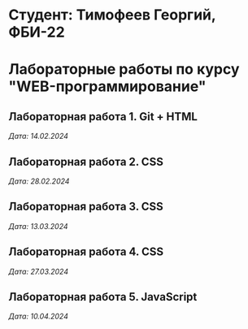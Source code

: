 # Студент: Тимофеев Георгий, ФБИ-22

# Лабораторные работы по курсу "WEB-программирование"

## Лабораторная работа 1. Git + HTML

*Дата: 14.02.2024*

## Лабораторная работа 2. CSS

*Дата: 28.02.2024*

## Лабораторная работа 3. CSS

*Дата: 13.03.2024*

## Лабораторная работа 4. CSS

*Дата: 27.03.2024*

## Лабораторная работа 5. JavaScript
*Дата: 10.04.2024*
